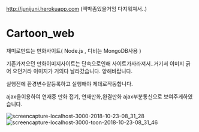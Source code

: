 http://junijuni.herokuapp.com    (엑박좀있을거임 다지워져서..)

# Cartoon_web
재미로만드는 만화사이트( Node.js , 디비는 MongoDB사용 )

기존가져오던 만화이미지사이트는 단속으로인해 사이트가사라져서..거기서 이미지 긁어 오던거라 이미지가 거의다 날라갔습니다. 양해바랍니다. 

실행전에 환경변수잘등록하고 실행해야 제데로작동합니다.

ajax을이용하여 연재중 만화 접기, 연재만화,완결만화 ajax부분통신으로 보여주게하였습니다. 

![screencapture-localhost-3000-2018-10-23-08_31_28](https://user-images.githubusercontent.com/26120409/47325289-1331ae80-d69e-11e8-8ed7-a242b08bc6e2.png)
![screencapture-localhost-3000-toon-2018-10-23-08_31_46](https://user-images.githubusercontent.com/26120409/47325291-13ca4500-d69e-11e8-813b-ac52734d9bc1.png)
